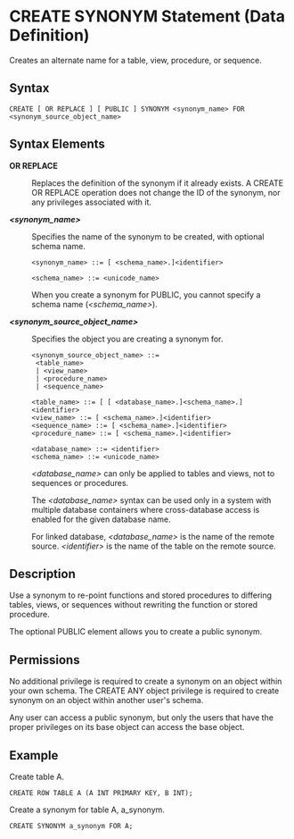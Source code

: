 <!-- loio20d5412b75191014bc7ec7e133ce5bf5 -->

# CREATE SYNONYM Statement \(Data Definition\)

Creates an alternate name for a table, view, procedure, or sequence.



<a name="loio20d5412b75191014bc7ec7e133ce5bf5__sql_create_synonym_1sql_create_synonym_syntax"/>

## Syntax

```
CREATE [ OR REPLACE ] [ PUBLIC ] SYNONYM <synonym_name> FOR <synonym_source_object_name>
```



<a name="loio20d5412b75191014bc7ec7e133ce5bf5__sql_create_synonym_1sql_create_synonym_syntax_elements"/>

## Syntax Elements


<dl>
<dt><b>

OR REPLACE

</b></dt>
<dd>

Replaces the definition of the synonym if it already exists. A CREATE OR REPLACE operation does not change the ID of the synonym, nor any privileges associated with it.



</dd><dt><b>

*<synonym\_name\>*

</b></dt>
<dd>

Specifies the name of the synonym to be created, with optional schema name.

```
<synonym_name> ::= [ <schema_name>.]<identifier>

<schema_name> ::= <unicode_name>
```

When you create a synonym for PUBLIC, you cannot specify a schema name \(*<schema\_name\>*\).



</dd><dt><b>

*<synonym\_source\_object\_name\>*

</b></dt>
<dd>

Specifies the object you are creating a synonym for.

```
<synonym_source_object_name> ::=
 <table_name>
 | <view_name>
 | <procedure_name>
 | <sequence_name>

<table_name> ::= [ [ <database_name>.]<schema_name>.]<identifier>
<view_name> ::= [ <schema_name>.]<identifier>
<sequence_name> ::= [ <schema_name>.]<identifier>
<procedure_name> ::= [ <schema_name>.]<identifier>
 
<database_name> ::= <identifier>
<schema_name> ::= <unicode_name>
```

*<database\_name\>* can only be applied to tables and views, not to sequences or procedures.

The *<database\_name\>* syntax can be used only in a system with multiple database containers where cross-database access is enabled for the given database name.

For linked database, *<database\_name\>* is the name of the remote source. *<identifier\>* is the name of the table on the remote source.



</dd>
</dl>



<a name="loio20d5412b75191014bc7ec7e133ce5bf5__sql_create_synonym_1sql_create_synonym_description"/>

## Description

Use a synonym to re-point functions and stored procedures to differing tables, views, or sequences without rewriting the function or stored procedure.

The optional PUBLIC element allows you to create a public synonym.



<a name="loio20d5412b75191014bc7ec7e133ce5bf5__section_k25_zdh_qbb"/>

## Permissions

No additional privilege is required to create a synonym on an object within your own schema. The CREATE ANY object privilege is required to create synonym on an object within another user's schema.

Any user can access a public synonym, but only the users that have the proper privileges on its base object can access the base object.



<a name="loio20d5412b75191014bc7ec7e133ce5bf5__sql_create_synonym_1sql_create_synonym_examples"/>

## Example

Create table A.

```
CREATE ROW TABLE A (A INT PRIMARY KEY, B INT);
```

Create a synonym for table A, a\_synonym.

```
CREATE SYNONYM a_synonym FOR A;
```

